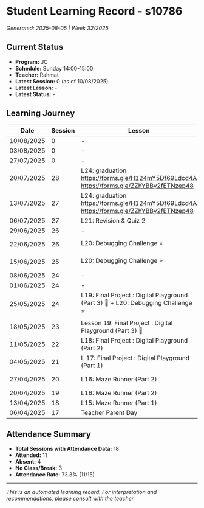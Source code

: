 # Student Learning Record - s10786
*Generated: 2025-08-05 | Week 32/2025*

## Current Status
- **Program:** JC
- **Schedule:** Sunday 14:00-15:00
- **Teacher:** Rahmat
- **Latest Session:** 0 (as of 10/08/2025)
- **Latest Lesson:** -
- **Latest Status:** -

## Learning Journey
| Date | Session | Lesson | Attendance | Progress |
|------|---------|--------|------------|----------|
| 10/08/2025 | 0 | - | - | - |
| 03/08/2025 | 0 | - | In Break | - |
| 27/07/2025 | 0 | - | In Break | - |
| 20/07/2025 | 28 | L24: graduation  https://forms.gle/H124mY5Df69Ldcd4A   https://forms.gle/ZZhYBBy2fETNzep48 | Rahmat | Graduated |
| 13/07/2025 | 27 | L24: graduation  https://forms.gle/H124mY5Df69Ldcd4A   https://forms.gle/ZZhYBBy2fETNzep48 | Absent | - |
| 06/07/2025 | 27 | L21: Revision & Quiz 2 | Rahmat | - |
| 29/06/2025 | 26 | - | Absent | - |
| 22/06/2025 | 26 | L20: Debugging Challenge ⭐️ | Rahmat | In Progress |
| 15/06/2025 | 25 | L20: Debugging Challenge ⭐️ | Rahmat | In Progress |
| 08/06/2025 | 24 | - | Absent | - |
| 01/06/2025 | 24 | - | Absent | - |
| 25/05/2025 | 24 | L19: Final Project : Digital Playground (Part 3) 🎈 + L20: Debugging Challenge ⭐️ | Rahmat | Completed |
| 18/05/2025 | 23 | Lesson 19: Final Project : Digital Playground (Part 3) 🎈 | Rahmat | Completed |
| 11/05/2025 | 22 | L18: Final Project : Digital Playground (Part 2) | Fatin | Completed |
| 04/05/2025 | 21 | L 17: Final Project : Digital Playground (Part 1) | Rahmat | Completed |
| 27/04/2025 | 20 | L16: Maze Runner (Part 2) | Rahmat | In Progress |
| 20/04/2025 | 19 | L16: Maze Runner (Part 2) | Rahmat | Completed |
| 13/04/2025 | 18 | L15: Maze Runner (Part 1) | Rahmat | Completed |
| 06/04/2025 | 17 | Teacher Parent Day | No Class | - |

## Attendance Summary
- **Total Sessions with Attendance Data:** 18
- **Attended:** 11
- **Absent:** 4
- **No Class/Break:** 3
- **Attendance Rate:** 73.3% (11/15)

---
*This is an automated learning record. For interpretation and recommendations, please consult with the teacher.*
